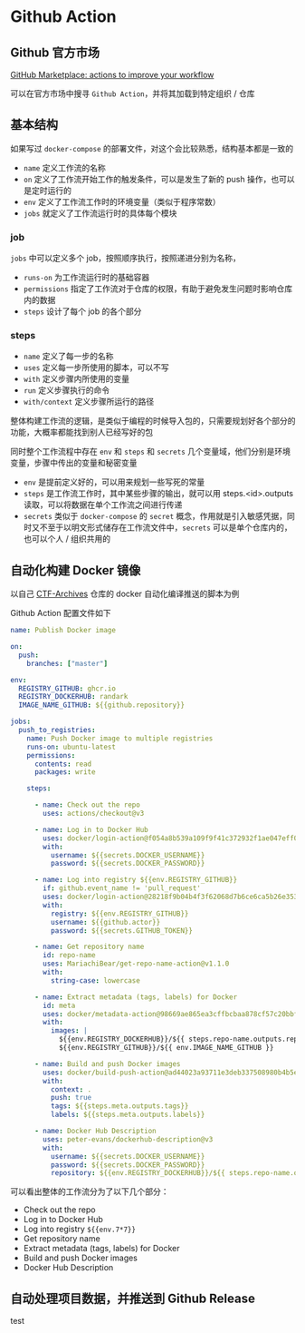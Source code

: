 # Github Action

## Github 官方市场

[GitHub Marketplace: actions to improve your workflow](https://github.com/marketplace?category=&query=&type=actions&verification=)

可以在官方市场中搜寻 `Github Action`，并将其加载到特定组织 / 仓库

## 基本结构

如果写过 `docker-compose` 的部署文件，对这个会比较熟悉，结构基本都是一致的

- `name` 定义工作流的名称
- `on` 定义了工作流开始工作的触发条件，可以是发生了新的 push 操作，也可以是定时运行的
- `env` 定义了工作流工作时的环境变量（类似于程序常数）
- `jobs` 就定义了工作流运行时的具体每个模块

### job

`jobs` 中可以定义多个 job，按照顺序执行，按照递进分别为名称，

- `runs-on` 为工作流运行时的基础容器
- `permissions` 指定了工作流对于仓库的权限，有助于避免发生问题时影响仓库内的数据
- `steps` 设计了每个 job 的各个部分

### steps

- `name` 定义了每一步的名称
- `uses` 定义每一步所使用的脚本，可以不写
- `with` 定义步骤内所使用的变量
- `run` 定义步骤执行的命令
- `with/context` 定义步骤所运行的路径

整体构建工作流的逻辑，是类似于编程的时候导入包的，只需要规划好各个部分的功能，大概率都能找到别人已经写好的包

同时整个工作流程中存在 `env` 和 `steps` 和 `secrets` 几个变量域，他们分别是环境变量，步骤中传出的变量和秘密变量

- `env` 是提前定义好的，可以用来规划一些写死的常量
- `steps` 是工作流工作时，其中某些步骤的输出，就可以用 steps.\<id\>.outputs 读取，可以将数据在单个工作流之间进行传递
- `secrets` 类似于 `docker-compose` 的 `secret` 概念，作用就是引入敏感凭据，同时又不至于以明文形式储存在工作流文件中，`secrets` 可以是单个仓库内的，也可以个人 / 组织共用的

## 自动化构建 Docker 镜像

以自己 [CTF-Archives](https://github.com/orgs/CTF-Archives/repositories) 仓库的 docker 自动化编译推送的脚本为例

Github Action 配置文件如下

```yaml
name: Publish Docker image

on:
  push:
    branches: ["master"]

env:
  REGISTRY_GITHUB: ghcr.io
  REGISTRY_DOCKERHUB: randark
  IMAGE_NAME_GITHUB: ${{github.repository}}

jobs:
  push_to_registries:
    name: Push Docker image to multiple registries
    runs-on: ubuntu-latest
    permissions:
      contents: read
      packages: write

    steps:

      - name: Check out the repo
        uses: actions/checkout@v3

      - name: Log in to Docker Hub
        uses: docker/login-action@f054a8b539a109f9f41c372932f1ae047eff08c9
        with:
          username: ${{secrets.DOCKER_USERNAME}}
          password: ${{secrets.DOCKER_PASSWORD}}

      - name: Log into registry ${{env.REGISTRY_GITHUB}}
        if: github.event_name != 'pull_request'
        uses: docker/login-action@28218f9b04b4f3f62068d7b6ce6ca5b26e35336c
        with:
          registry: ${{env.REGISTRY_GITHUB}}
          username: ${{github.actor}}
          password: ${{secrets.GITHUB_TOKEN}}

      - name: Get repository name
        id: repo-name
        uses: MariachiBear/get-repo-name-action@v1.1.0
        with:
          string-case: lowercase

      - name: Extract metadata (tags, labels) for Docker
        id: meta
        uses: docker/metadata-action@98669ae865ea3cffbcbaa878cf57c20bbf1c6c38
        with:
          images: |
            ${{env.REGISTRY_DOCKERHUB}}/${{ steps.repo-name.outputs.repository-name }}
            ${{env.REGISTRY_GITHUB}}/${{ env.IMAGE_NAME_GITHUB }}

      - name: Build and push Docker images
        uses: docker/build-push-action@ad44023a93711e3deb337508980b4b5e9bcdc5dc
        with:
          context: .
          push: true
          tags: ${{steps.meta.outputs.tags}}
          labels: ${{steps.meta.outputs.labels}}

      - name: Docker Hub Description
        uses: peter-evans/dockerhub-description@v3
        with:
          username: ${{secrets.DOCKER_USERNAME}}
          password: ${{secrets.DOCKER_PASSWORD}}
          repository: ${{env.REGISTRY_DOCKERHUB}}/${{ steps.repo-name.outputs.repository-name }}
```

可以看出整体的工作流分为了以下几个部分：

- Check out the repo
- Log in to Docker Hub
- Log into registry `${{env.7*7}}`
- Get repository name
- Extract metadata (tags, labels) for Docker
- Build and push Docker images
- Docker Hub Description

## 自动处理项目数据，并推送到 Github Release

test